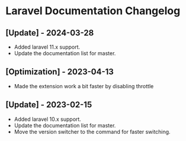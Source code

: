 # Laravel Documentation Changelog

## [Update] - 2024-03-28

- Added laravel 11.x support.
- Update the documentation list for master.

## [Optimization] - 2023-04-13

- Made the extension work a bit faster by disabling throttle

## [Update] - 2023-02-15

- Added laravel 10.x support.
- Update the documentation list for master.
- Move the version switcher to the command for faster switching.
